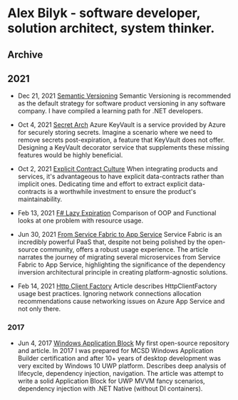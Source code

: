 # Alex Bilyk - software developer, solution architect, system thinker. 

## Archive
## 2021

* Dec 21, 2021 [Semantic Versioning](./Archive/2021/SemanticVersioning.md)
Semantic Versioning is recommended as the default strategy for software product versioning in any software company. I have compiled a learning path for .NET developers.

* Oct 4, 2021 [Secret Arch](./Archive/2021/SecretArch/Readme.md)
Azure KeyVault is a service provided by Azure for securely storing secrets. Imagine a scenario where we need to remove secrets post-expiration, a feature that KeyVault does not offer. Designing a KeyVault decorator service that supplements these missing features would be highly beneficial.

* Oct 2, 2021 [Explicit Contract Culture](./Archive/2021/ExplicitContractCulture/Readme.md)
When integrating products and services, it's advantageous to have explicit data-contracts rather than implicit ones. Dedicating time and effort to extract explicit data-contracts is a worthwhile investment to ensure the product's maintainability.

* Feb 13, 2021 [F# Lazy Expiration](./Archive/2021/FSharpLazyExpiration/Readme.md)
Comparison of OOP and Functional looks at one problem with resource usage.

* Jun 30, 2021 [From Service Fabric to App Service](./Archive/2021/FromServiceFabricToAppService/Readme.md)
Service Fabric is an incredibly powerful PaaS that, despite not being polished by the open-source community, offers a robust usage experience. The article narrates the journey of migrating several microservices from Service Fabric to App Service, highlighting the significance of the dependency inversion architectural principle in creating platform-agnostic solutions.

* Feb 14, 2021 [Http Client Factory](./Archive/2021/AppServiceHttpClientFactory/Readme.md)
Article describes HttpClientFactory usage best practices. Ignoring network connections allocation recommendations cause networking issues on Azure App Service and not only there. 

### 2017
* Jun 4, 2017 [Windows Application Block](https://github.com/oleksandr-bilyk/WindowsApplicationBlock) 
My first open-source repository and article. In 2017 I was prepared for MCSD Windows Application Builder certification and after 10+ years of desktop development was very excited by Windows 10 UWP platform. Describes deep analysis of lifecycle, dependency injection, navigation. The article was attempt to write a solid Application Block for UWP MVVM fancy scenarios, dependency injection with .NET Native (without DI containers). 